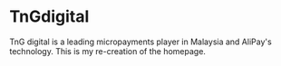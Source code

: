 # TnGdigital

TnG digital is a leading micropayments player in Malaysia and AliPay's technology. This is my re-creation of the homepage.
